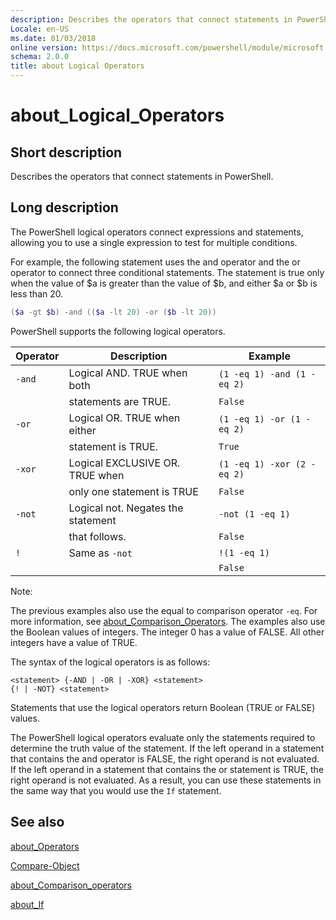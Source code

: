 ```yaml
---
description: Describes the operators that connect statements in PowerShell.
Locale: en-US
ms.date: 01/03/2018
online version: https://docs.microsoft.com/powershell/module/microsoft.powershell.core/about/about_logical_operators?view=powershell-7.2&WT.mc_id=ps-gethelp
schema: 2.0.0
title: about Logical Operators
---
```

# about_Logical_Operators

## Short description
Describes the operators that connect statements in PowerShell.

## Long description

The PowerShell logical operators connect expressions and statements, allowing
you to use a single expression to test for multiple conditions.

For example, the following statement uses the and operator and the or operator
to connect three conditional statements. The statement is true only when the
value of $a is greater than the value of $b, and either $a or $b is less than
20.

```powershell
($a -gt $b) -and (($a -lt 20) -or ($b -lt 20))
```

PowerShell supports the following logical operators.

|Operator|Description                        |Example                   |
|--------|-----------------------------------|--------------------------|
|`-and`  |Logical AND. TRUE when both        |`(1 -eq 1) -and (1 -eq 2)`|
|        |statements are TRUE.               |`False`                   |
|`-or`   |Logical OR. TRUE when either       |`(1 -eq 1) -or (1 -eq 2)` |
|        |statement is TRUE.                 |`True`                    |
|`-xor`  |Logical EXCLUSIVE OR. TRUE when    |`(1 -eq 1) -xor (2 -eq 2)`|
|        |only one statement is TRUE         |`False`                   |
|`-not`  |Logical not. Negates the statement |`-not (1 -eq 1)`          |
|        |that follows.                      |`False`                   |
|`!`     |Same as `-not`                     |`!(1 -eq 1)`              |
|        |                                   |`False`                   |

 Note:

The previous examples also use the equal to comparison operator `-eq`. For
more information, see
[about_Comparison_Operators](about_Comparison_Operators.md). The examples also
use the Boolean values of integers. The integer 0 has a value of FALSE. All
other integers have a value of TRUE.

The syntax of the logical operators is as follows:

```
<statement> {-AND | -OR | -XOR} <statement>
{! | -NOT} <statement>
```

Statements that use the logical operators return Boolean (TRUE or FALSE)
values.

The PowerShell logical operators evaluate only the statements required to
determine the truth value of the statement. If the left operand in a statement
that contains the and operator is FALSE, the right operand is not evaluated.
If the left operand in a statement that contains the or statement is TRUE, the
right operand is not evaluated. As a result, you can use these statements in
the same way that you would use the `If` statement.

## See also

[about_Operators](about_Operators.md)

[Compare-Object](xref:Microsoft.PowerShell.Utility.Compare-Object)

[about_Comparison_operators](about_Comparison_Operators.md)

[about_If](about_If.md)

